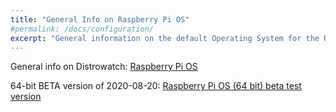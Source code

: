 ```yaml
---
title: "General Info on Raspberry Pi OS"
#permalink: /docs/configuration/
excerpt: "General information on the default Operating System for the Raspberry Pi"
---
```


General info on Distrowatch: [Raspberry Pi OS](https://distrowatch.com/table.php?distribution=raspios)

64-bit BETA version of 2020-08-20: [Raspberry Pi OS (64 bit) beta test version](https://www.raspberrypi.org/forums/viewtopic.php?t=275370)

